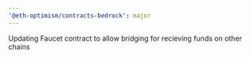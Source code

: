 ```yaml
---
'@eth-optimism/contracts-bedrock': major
---
```


Updating Faucet contract to allow bridging for recieving funds on other chains
